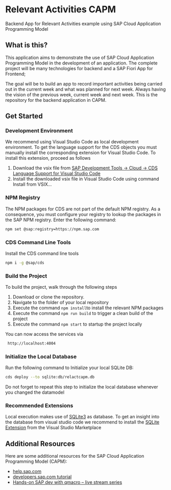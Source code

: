 # Relevant Activities CAPM 
Backend App for Relevant Activities example using SAP Cloud Application Programming Model

## What is this?
This application aims to demonstrate the use of SAP Cloud Application Programming Model in the development of an application. The complete project will be many technologies for backend and a SAP Fiori App for Frontend;

The goal will be to build an app to record important activities being carried out in the current week and what was planned for next week. Always having the vision of the previous week, current week and next week. This is the repository for the backend application in CAPM.



## Get Started
### Development Environment 
We recommend using Visual Studio Code as local development environment. To get the language support for the CDS objects you must manually install the corresponding extension for Visual Studio Code.
To install this extension, proceed as follows
1. Download the vsix file from [SAP Development Tools -> Cloud -> CDS Language Support for Visual Studio Code](https://tools.hana.ondemand.com/#cloud)
2. Install the downloaded vsix file in Visual Studio Code using command Install from VSIX...

### NPM Registry
The NPM packages for CDS are not part of the default NPM registry. As a consequence, you must configure your registry to lookup the packages in the SAP NPM registry. Enter the following command:
```sh
npm set @sap:registry=https://npm.sap.com
```
### CDS Command Line Tools
Install the CDS command line tools 
```sh
npm i -g @sap/cds
```
### Build the Project
To build the project, walk through the following steps 
1. Download or clone the repository.
2. Navigate to the folder of your local repository
3. Execute the command `npm install`to install the relevant NPM packages 
4. Execute the command `npm run build` to trigger a clean build of the project
5. Execute the command `npm start` to startup the project locally

You can now access the services via
```sh
 http://localhost:4004
```

### Initialize the Local Database
Run the following command to Initialize your local SQLite DB:
```sh
cds deploy --to sqlite:db/relactcapm.db
```
Do not forget to repeat this step to initialize the local database whenever you changed the datamodel

### Recommended Extensions
Local execution makes use of [SQLite3](https://www.sqlite.org/index.html) as database. To get an insight into the database from visual studio code we recommend to install the [SQLite Extension](https://marketplace.visualstudio.com/items?itemName=alexcvzz.vscode-sqlite) from the Visual Studio Marketplace   


## Additional Resources
Here are some additional resources for the SAP Cloud Application Programming Model (CAPM):
- [help.sap.com](https://help.sap.com/viewer/65de2977205c403bbc107264b8eccf4b/Cloud/en-US/00823f91779d4d42aa29a498e0535cdf.html)
- [developers.sap.com tutorial](https://developers.sap.com/tutorials/cp-apm-nodejs-create-service.html)
- [Hands-on SAP dev with qmacro – live stream series](https://blogs.sap.com/2019/01/16/hands-on-sap-dev-with-qmacro-new-live-stream-series/)
